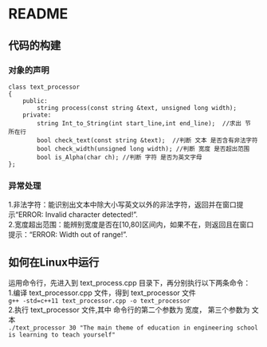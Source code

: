 # README

## 代码的构建  

### 对象的声明  
```
class text_processor  
{  
    public:  
        string process(const string &text, unsigned long width);  
    private:  
        string Int_to_String(int start_line,int end_line);  //求出 节 所在行
        bool check_text(const string &text);  //判断 文本 是否含有非法字符
        bool check_width(unsigned long width); //判断 宽度 是否超出范围 
        bool is_Alpha(char ch); //判断 字符 是否为英文字母 
};  
 ```    
 

### 异常处理  
1.非法字符：能识别出文本中除大小写英文以外的非法字符，返回并在窗口提示“ERROR: Invalid character detected!”.  
2.宽度超出范围：能辨别宽度是否在[10,80]区间内，如果不在，则返回且在窗口提示：“ERROR: Width out of range!”.  

## 如何在Linux中运行  
运用命令行，先进入到 text_process.cpp 目录下，再分别执行以下两条命令：  
1.编译 text_processor.cpp 文件，得到 text_processor 文件  
`g++ -std=c++11 text_processor.cpp -o text_processor`  
2.执行 text_processor 文件,其中 命令行的第二个参数为 宽度， 第三个参数为 文本  
`./text_processor 30 "The main theme of education in engineering school is learning to teach yourself"`  

